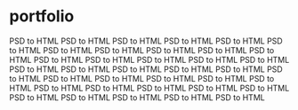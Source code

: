 # portfolio
PSD to HTML PSD to HTML PSD to HTML PSD to HTML PSD to HTML PSD to HTML PSD to HTML PSD to HTML PSD to HTML PSD to HTML PSD to HTML PSD to HTML PSD to HTML PSD to HTML PSD to HTML PSD to HTML PSD to HTML PSD to HTML PSD to HTML PSD to HTML PSD to HTML PSD to HTML PSD to HTML PSD to HTML PSD to HTML PSD to HTML PSD to HTML PSD to HTML PSD to HTML PSD to HTML PSD to HTML PSD to HTML PSD to HTML PSD to HTML PSD to HTML PSD to HTML PSD to HTML 
